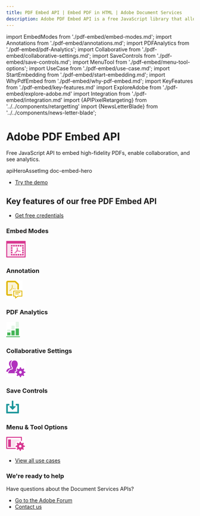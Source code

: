 ```yaml
---
title: PDF Embed API | Embed PDF in HTML | Adobe Document Services
description: Adobe PDF Embed API is a free JavaScript library that allows you to quickly and easily embed PDFs in web applications with only a few lines of code. Learn more now.
---
```


import EmbedModes from './pdf-embed/embed-modes.md';
import Annotations from './pdf-embed/annotations.md';
import PDFAnalytics from './pdf-embed/pdf-Analytics';
import Collaborative from './pdf-embed/collaborative-settings.md';
import SaveControls from './pdf-embed/save-controls.md';
import MenuTool from './pdf-embed/menu-tool-options';
import UseCase from './pdf-embed/use-case.md';
import StartEmbedding from './pdf-embed/start-embedding.md';
import WhyPdfEmbed from './pdf-embed/why-pdf-embed.md';
import KeyFeatures from './pdf-embed/key-features.md'
import ExploreAdobe from './pdf-embed/explore-adobe.md'
import Integration from './pdf-embed/integration.md'
import {APIPixelRetargeting} from '../../components/retargetting'
import {NewsLetterBlade} from '../../components/news-letter-blade';

<Hero slots="heading, text, assetsImg, buttons" customLayout variant="fullwidth" className="herobgImage Hero-Banner"/>

# Adobe PDF Embed API

Free JavaScript API to embed high-fidelity PDFs, enable collaboration, and see analytics.

apiHeroAssetImg doc-embed-hero

- [Try the demo](https://documentservices.adobe.com/view-sdk-demo/index.html)

<WrapperComponent slots="content" theme="light" className="WhyPdfEmbed"/>

<WhyPdfEmbed />

<SummaryBlock slots="heading, buttons"  background="rgb(31, 42, 73)" buttonPositionRight  className="embed-key-features"/>

## Key features of our free PDF Embed API

- [Get free credentials](https://documentservices.adobe.com/dc-integration-creation-app-cdn/main.html?api=pdf-embed-api)

<TabsBlock orientation="vertical" slots="heading, image, content"  repeat="6" theme="dark"  className='bgBlue code-block-0 embed-key-features embed-key-features-code-block' />

### Embed Modes

![EMPTY_ALT](../images/embed.svg)

<EmbedModes />

### Annotation

![EMPTY_ALT](../images/annotations.svg)

<Annotations />

### PDF Analytics

![EMPTY_ALT](../images/analytics-green.svg)

<PDFAnalytics />

### Collaborative Settings

![EMPTY_ALT](../images/collaborative_settings.svg)

<Collaborative />

### Save Controls

![EMPTY_ALT](../images/save_control.svg)

<SaveControls />

### Menu & Tool Options

![EMPTY_ALT](../images/menu_tool_options.svg)

<MenuTool />

<WrapperComponent slots="content" theme="lightest" className="integration-with-adobe"/>

<Integration />

<WrapperComponent slots="content" theme="light" className="start-modifying-pdf"/>

<StartEmbedding/>

<WrapperComponent slots="content" theme="lightest" className="Use-cases-for-PDF-services-API"/>

<UseCase />

<TextBlock slots="buttons" isCentered theme="lightest" className='padding-5 Use-cases-for-PDF-services-API'/>

- [View all use cases](/src/pages/use-cases/agreements-and-contracts/sales-proposals-and-contracts/)

<WrapperComponent slots="content" theme="light" className="other-Adobe-Document-Services-APIs"/>

<ExploreAdobe />

<NewsLetterBlade className="news-letter"/>

<SummaryBlock slots="heading, text, buttons" theme="lightest" background="white" className="How-to-get-started"/>

### We're ready to help

Have questions about the Document Services APIs?

- [Go to the Adobe Forum](https://www.adobe.com/go/pdftoolsapi_forum)
- [Contact us](../pricing/contact.md)

<APIPixelRetargeting/>
